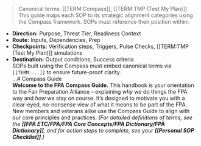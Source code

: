 > Canonical terms: [[TERM:Compass]], [[TERM:TMP (Test My Plan)]]  
This guide maps each SOP to its strategic alignment categories using the Compass framework. SOPs must reference their position within:  
- **Direction:** Purpose, Threat Tier, Readiness Context
- **Route:** Inputs, Dependencies, Prep
- **Checkpoints:** Verification steps, Triggers, Pulse Checks, [[TERM:TMP (Test My Plan)]] simulations
- **Destination:** Output conditions, Success criteria  
SOPs built using the Compass must embed canonical terms via `[[TERM:...]]` to ensure future-proof clarity.  
...# Compass Guide  
**Welcome to the FPA Compass Guide.** This handbook is your orientation to the Fair Preparation Alliance – explaining _why_ we do things the FPA way and _how_ we stay on course. It’s designed to motivate you with a clear-eyed, no-nonsense view of what it means to be part of the FPA. New members and veterans alike use the Compass Guide to align with our core principles and practices. _(For detailed definitions of terms, see the **[[FPA ETC/FPA/FPA Core Concepts/FPA Dictionary/FPA Dictionary]]**, and for action steps to complete, see your **[[Personal SOP Checklist]]**.)_